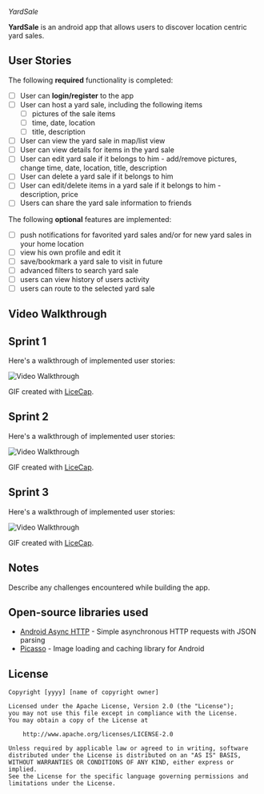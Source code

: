 *YardSale*

**YardSale** is an android app that allows users to discover location centric yard sales.

## User Stories

The following **required** functionality is completed:

* [ ] User can **login/register** to the app
* [ ] User can host a yard sale, including the following items
	* [ ] pictures of the sale items
	* [ ] time, date, location
	* [ ] title, description 
* [ ] User can view the yard sale in map/list view
* [ ] User can view details for items in the yard sale
* [ ] User can edit yard sale if it belongs to him - add/remove pictures, change time, date, location, title, description
* [ ] User can delete a yard sale if it belongs to him
* [ ] User can edit/delete items in a yard sale if it belongs to him - description, price
* [ ] Users can share the yard sale information to friends

The following **optional** features are implemented:

* [ ] push notifications for favorited yard sales and/or for new yard sales in your home location
* [ ] view his own profile and edit it
* [ ] save/bookmark a yard sale to visit in future 
* [ ] advanced filters to search yard sale 
* [ ] users can view history of users activity
* [ ] users can route to the selected yard sale

## Video Walkthrough 

Sprint 1
--------

Here's a walkthrough of implemented user stories:

<img src='http://i.imgur.com/link/to/your/gif/file.gif' title='Video Walkthrough' width='' alt='Video Walkthrough' />

GIF created with [LiceCap](http://www.cockos.com/licecap/).

Sprint 2
--------
Here's a walkthrough of implemented user stories:

<img src='http://i.imgur.com/link/to/your/gif/file.gif' title='Video Walkthrough' width='' alt='Video Walkthrough' />

GIF created with [LiceCap](http://www.cockos.com/licecap/).


Sprint 3
-------
Here's a walkthrough of implemented user stories:

<img src='http://i.imgur.com/link/to/your/gif/file.gif' title='Video Walkthrough' width='' alt='Video Walkthrough' />

GIF created with [LiceCap](http://www.cockos.com/licecap/).

## Notes

Describe any challenges encountered while building the app.

## Open-source libraries used

- [Android Async HTTP](https://github.com/loopj/android-async-http) - Simple asynchronous HTTP requests with JSON parsing
- [Picasso](http://square.github.io/picasso/) - Image loading and caching library for Android

## License

    Copyright [yyyy] [name of copyright owner]

    Licensed under the Apache License, Version 2.0 (the "License");
    you may not use this file except in compliance with the License.
    You may obtain a copy of the License at

        http://www.apache.org/licenses/LICENSE-2.0

    Unless required by applicable law or agreed to in writing, software
    distributed under the License is distributed on an "AS IS" BASIS,
    WITHOUT WARRANTIES OR CONDITIONS OF ANY KIND, either express or implied.
    See the License for the specific language governing permissions and
    limitations under the License.
